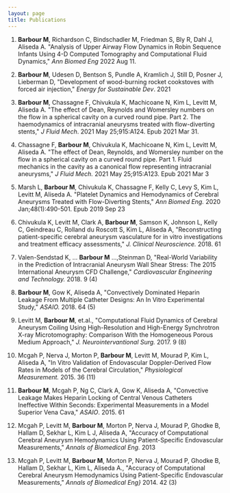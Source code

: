 ```yaml
---
layout: page
title: Publications
---
```




1. **Barbour M**, Richardson C, Bindschadler M, Friedman S, Bly R, Dahl J, Aliseda A. "Analysis of Upper Airway Flow Dynamics in Robin Sequence Infants Using 4-D Computed Tomography and Computational Fluid Dynamics," *Ann Biomed Eng* 2022 Aug 11.

2. **Barbour M**, Udesen D, Bentson S, Pundle A, Kramlich J, Still D, Posner J, Lieberman D, "Development of wood-burning rocket cookstoves with forced air injection," *Energy for Sustainable Dev*. 2021

3. **Barbour M**, Chassagne F, Chivukula K, Machicoane N, Kim L, Levitt M, Aliseda A. "The effect of Dean, Reynolds and Womersley numbers on the flow in a spherical cavity on a curved round pipe. Part 2. The haemodynamics of intracranial aneurysms treated with flow-diverting stents," *J Fluid Mech*. 2021 May 25;915:A124. Epub 2021 Mar 31.

4. Chassagne F, **Barbour M**, Chivukula K, Machicoane N, Kim L, Levitt M, Aliseda A. "The effect of Dean, Reynolds, and Womersley number on the flow in a spherical cavity on a curved round pipe. Part 1. Fluid mechanics in the cavity as a canonical flow representing intracranial aneurysms," *J Fluid Mech.* 2021 May 25;915:A123. Epub 2021 Mar 3

5. Marsh L, **Barbour M**, Chivukula K, Chassagne F, Kelly C, Levy S, Kim L, Levitt M, Aliseda A. "Platelet Dynamics and Hemodynamics of Cerebral Aneurysms Treated with Flow-Diverting Stents," *Ann Biomed Eng.* 2020 Jan;48(1):490-501. Epub 2019 Sep 23

6. Chivukula K, Levitt M, Clark A, **Barbour M**, Samson K, Johnson L, Kelly C, Geindreau C, Rolland du Roscott S, Kim L, Aliseda A, "Reconstructing patient-specific cerebral aneurysm vasculature for in vitro investigations and treatment efficacy assessments," *J. Clinical Neuroscience.* 2018. 61

7. Valen-Sendstad K, ... **Barbour M** ...,Steinman D, "Real-World Variability in the Prediction of Intracranial Aneurysm Wall Shear Stress: The 2015 International Aneurysm CFD Challenge," *Cardiovascular Engineering and Technology.* 2018. 9 (4)

8. **Barbour M**, Gow K, Aliseda A, "Convectively Dominated Heparin Leakage From Multiple Catheter Designs: An In Vitro Experimental Study," *ASAIO.* 2018. 64 (5)

9. Levitt M, **Barbour M**, et.al., "Computational Fluid Dynamics of Cerebral Aneurysm Coiling Using High-Resolution and High-Energy Synchrotron X-ray Microtomography: Comparison With the Homogeneous Porous Medium Approach," *J. Neurointervantional Surg.* 2017. 9 (8)

10. Mcgah P, Nerva J, Morton P, **Barbour M**, Levitt M, Mourad P, Kim L, Aliseda A, "In Vitro Validation of Endovascular Doppler-Derived Flow Rates in Models of the Cerebral Circulation," *Physiological Measurement.* 2015. 36 (11)

11. **Barbour M**, Mcgah P, Ng C, Clark A, Gow K, Aliseda A, "Convective Leakage Makes Heparin Locking of Central Venous
 Catheters Ineffective Within Seconds: Experimental Measurements in a Model Superior Vena Cava," *ASAIO*. 2015. 61 

12. Mcgah P, Levitt M, **Barbour M**, Morton P, Nerva J, Mourad P, Ghodke B, Hallam D, Sekhar L, Kim L J, Aliseda A, "Accuracy of Computational Cerebral Aneurysm Hemodynamics Using Patient-Specific Endovascular Measurements," *Annals of Biomedical Eng.* 2013

13. Mcgah P, Levitt M, **Barbour M**, Morton P, Nerva J, Mourad P, Ghodke B, Hallam D, Sekhar L, Kim L, Aliseda A., "Accuracy of Computational Cerebral Aneurysm Hemodynamics Using Patient-Specific Endovascular Measurements," *Annals of Biomedical Eng}* 2014. 42 (3)

